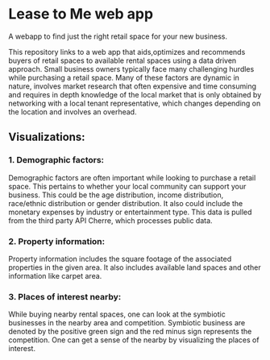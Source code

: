 # Lease to Me web app
A webapp to find just the right retail space for your new business.

This repository links to a web app that aids,optimizes and recommends buyers of retail spaces to available rental spaces using a data driven approach. Small business owners typically face many challenging hurdles while purchasing a retail space. Many of these factors are dynamic in nature, involves market research that often expensive and time consuming and requires in depth knowledge of the local market that is only obtained by networking with a local tenant representative, which changes depending on the location and involves an overhead. 

## Visualizations:
### 1. Demographic factors:
Demographic factors are often important while looking to purchase a retail space. This pertains to whether your local community can support your business. This could be the age distribution, income distribution, race/ethnic distribution or gender distribution. It also could include the monetary expenses by industry or entertainment type. This data is pulled from the third party API Cherre, which processes public data.  
### 2. Property information:
Property information includes the square footage of the associated properties in the given area. It also includes available land spaces and other information like carpet area.
### 3. Places of interest nearby:
While buying nearby rental spaces, one can look at the symbiotic businesses in the nearby area and competition. Symbiotic business are denoted by the positive green sign and the red minus sign represents the competition. One can get a sense of the nearby by visualizing the places of interest.

